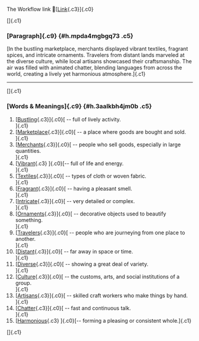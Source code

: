 The Workflow link
👏[[Link](https://www.google.com/url?q=http://www.google.com&sa=D&source=editors&ust=1756226642877764&usg=AOvVaw3ewOWVFSNdla9d8Me206Uu){.c3}]{.c0}

[]{.c1}

### [Paragraph]{.c9} {#h.mpda4mgbgq73 .c5}

[In the bustling marketplace, merchants displayed vibrant textiles,
fragrant spices, and intricate ornaments. Travelers from distant lands
marveled at the diverse culture, while local artisans showcased their
craftsmanship. The air was filled with animated chatter, blending
languages from across the world, creating a lively yet harmonious
atmosphere.]{.c1}

------------------------------------------------------------------------

[]{.c1}

### [Words & Meanings]{.c9} {#h.3aalkbh4jm0b .c5}

1.  [[Bustling](https://www.google.com/url?q=http://www.google.com&sa=D&source=editors&ust=1756226642878748&usg=AOvVaw0Dpmy1hF3knpEoDB0_JY5T){.c3}]{.c0}[ --
    full of lively activity.\
    ]{.c1}
2.  [[Marketplace](https://www.google.com/url?q=http://www.google.com&sa=D&source=editors&ust=1756226642878901&usg=AOvVaw37G0CuOZQUO9T1KnJKhix1){.c3}]{.c0}[ --
    a place where goods are bought and sold.\
    ]{.c1}
3.  [[Merchants](https://www.google.com/url?q=http://www.google.com&sa=D&source=editors&ust=1756226642879036&usg=AOvVaw2SAUB0eJwNBGuMJeBGhY0j){.c3}]{.c0}[ --
    people who sell goods, especially in large quantities.\
    ]{.c1}
4.  [[Vibrant](https://www.google.com/url?q=http://www.google.com&sa=D&source=editors&ust=1756226642879190&usg=AOvVaw3OC3aa7m2211WyHy5Pd2gZ){.c3}
    ]{.c0}[-- full of life and energy.\
    ]{.c1}
5.  [[Textiles](https://www.google.com/url?q=http://www.google.com&sa=D&source=editors&ust=1756226642879297&usg=AOvVaw1GeyUsf2ObGcUzplteLXqD){.c3}]{.c0}[ --
    types of cloth or woven fabric.\
    ]{.c1}
6.  [[Fragrant](https://www.google.com/url?q=http://www.google.com&sa=D&source=editors&ust=1756226642879408&usg=AOvVaw1w3r41m0crXNLQNCz0HK0y){.c3}]{.c0}[ --
    having a pleasant smell.\
    ]{.c1}
7.  [[Intricate](https://www.google.com/url?q=http://www.google.com&sa=D&source=editors&ust=1756226642879530&usg=AOvVaw3aM8gwS1mYYORGJ2TAXxMZ){.c3}]{.c0}[ --
    very detailed or complex.\
    ]{.c1}
8.  [[Ornaments](https://www.google.com/url?q=http://www.google.com&sa=D&source=editors&ust=1756226642879652&usg=AOvVaw3QMqLfFhFBwZLNwCj3Mvi4){.c3}]{.c0}[ --
    decorative objects used to beautify something.\
    ]{.c1}
9.  [[Travelers](https://www.google.com/url?q=http://www.google.com&sa=D&source=editors&ust=1756226642879802&usg=AOvVaw194H5in3JRv_dJi1Xp7whl){.c3}]{.c0}[ --
    people who are journeying from one place to another.\
    ]{.c1}
10. [[Distant](https://www.google.com/url?q=http://www.google.com&sa=D&source=editors&ust=1756226642879936&usg=AOvVaw3HwrgSYyjIKJjpMdOfgIUy){.c3}]{.c0}[ --
    far away in space or time.\
    ]{.c1}
11. [[Diverse](https://www.google.com/url?q=http://www.google.com&sa=D&source=editors&ust=1756226642880042&usg=AOvVaw3HDpkufQuKo8lYUUQ_sibf){.c3}]{.c0}[ --
    showing a great deal of variety.\
    ]{.c1}
12. [[Culture](https://www.google.com/url?q=http://www.google.com&sa=D&source=editors&ust=1756226642880160&usg=AOvVaw2osL_IQ1PNKTDifOCkVBff){.c3}]{.c0}[ --
    the customs, arts, and social institutions of a group.\
    ]{.c1}
13. [[Artisans](https://www.google.com/url?q=http://www.google.com&sa=D&source=editors&ust=1756226642880299&usg=AOvVaw0YwzkzqFcK9nRUIHpWyf0N){.c3}]{.c0}[ --
    skilled craft workers who make things by hand.\
    ]{.c1}
14. [[Chatter](https://www.google.com/url?q=http://www.google.com&sa=D&source=editors&ust=1756226642880464&usg=AOvVaw19x3aq2RIifzn5nIQCRMjH){.c3}]{.c0}[ --
    fast and continuous talk.\
    ]{.c1}
15. [[Harmonious](https://www.google.com/url?q=http://www.google.com&sa=D&source=editors&ust=1756226642880583&usg=AOvVaw22JH_mtlSTNUrDHccCCcI7){.c3}
    ]{.c0}[-- forming a pleasing or consistent whole.]{.c1}

[]{.c1}
